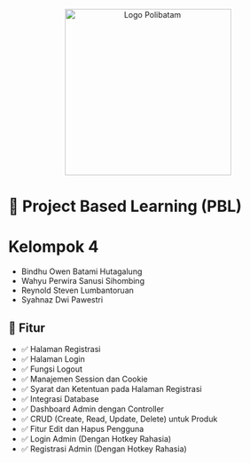 <p align="center">
  <img src="https://www.polibatam.ac.id/wp-content/uploads/2022/01/poltek-2048x1821.png" alt="Logo Polibatam" width="300"/>
</p>

# 📘 Project Based Learning (PBL)

<h1>Kelompok 4</h1>
<ul>
    <li>Bindhu Owen Batami Hutagalung</li>
    <li>Wahyu Perwira Sanusi Sihombing</li>
    <li>Reynold Steven Lumbantoruan</li>
    <li>Syahnaz Dwi Pawestri</li>
</ul>





## 🔧 Fitur

- ✅ Halaman Registrasi
- ✅ Halaman Login
- ✅ Fungsi Logout
- ✅ Manajemen Session dan Cookie
- ✅ Syarat dan Ketentuan pada Halaman Registrasi
- ✅ Integrasi Database
- ✅ Dashboard Admin dengan Controller
- ✅ CRUD (Create, Read, Update, Delete) untuk Produk
- ✅ Fitur Edit dan Hapus Pengguna
- ✅ Login Admin (Dengan Hotkey Rahasia)
- ✅ Registrasi Admin (Dengan Hotkey Rahasia)
